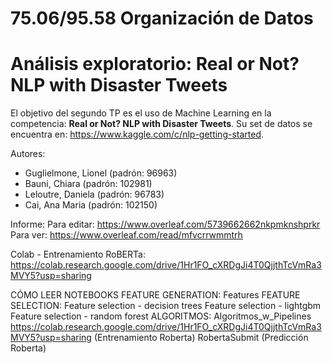 # 75.06/95.58 Organización de Datos
# Análisis exploratorio: Real or Not? NLP with Disaster Tweets

El objetivo del segundo TP es el uso de Machine Learning en la competencia:
 **Real or Not? NLP with Disaster Tweets**.
Su set de datos se encuentra en: https://www.kaggle.com/c/nlp-getting-started. 

Autores:

- Guglielmone, Lionel (padrón: 96963)
- Bauni, Chiara (padrón: 102981)
- Leloutre, Daniela (padrón: 96783)
- Cai, Ana Maria (padrón: 102150)

Informe: 
Para editar: https://www.overleaf.com/5739662662nkpmknshprkr
Para ver: https://www.overleaf.com/read/mfvcrrwmmtrh

Colab - Entrenamiento RoBERTa:
https://colab.research.google.com/drive/1Hr1FO_cXRDgJi4T0QjjthTcVmRa3MVY5?usp=sharing

CÓMO LEER NOTEBOOKS
FEATURE GENERATION:
  Features
FEATURE SELECTION:
  Feature selection - decision trees
  Feature selection - lightgbm
  Feature selection - random forest
ALGORITMOS:
  Algoritmos_w_Pipelines
  https://colab.research.google.com/drive/1Hr1FO_cXRDgJi4T0QjjthTcVmRa3MVY5?usp=sharing (Entrenamiento Roberta)
  RobertaSubmit (Predicción Roberta)
